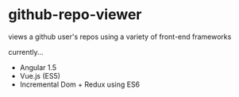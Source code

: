 # github-repo-viewer
views a github user's repos using a variety of front-end frameworks

currently...

* Angular 1.5
* Vue.js (ES5)
* Incremental Dom + Redux using ES6
